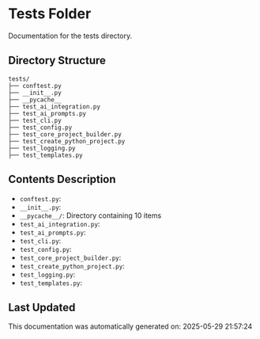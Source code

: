 <!-- filepath: /home/michaelnewham/Projects/create_python_project/tests/aboutthisfolder.md -->
# Tests Folder

Documentation for the tests directory.

## Directory Structure

```
tests/
├── conftest.py
├── __init__.py
├── __pycache__
├── test_ai_integration.py
├── test_ai_prompts.py
├── test_cli.py
├── test_config.py
├── test_core_project_builder.py
├── test_create_python_project.py
├── test_logging.py
├── test_templates.py
```

## Contents Description

- `conftest.py`: 
- `__init__.py`: 
- `__pycache__/`: Directory containing 10 items
- `test_ai_integration.py`: 
- `test_ai_prompts.py`: 
- `test_cli.py`: 
- `test_config.py`: 
- `test_core_project_builder.py`: 
- `test_create_python_project.py`: 
- `test_logging.py`: 
- `test_templates.py`: 

## Last Updated

This documentation was automatically generated on: 2025-05-29 21:57:24
